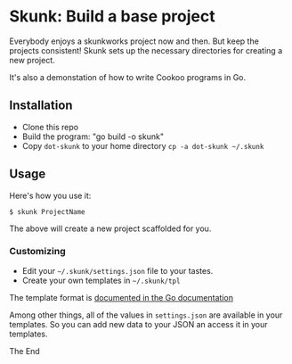 # Skunk: Build a base project

Everybody enjoys a skunkworks project now and then. But keep the
projects consistent! Skunk sets up the necessary directories for
creating a new project.

It's also a demonstation of how to write Cookoo programs in Go.

## Installation

* Clone this repo
* Build the program: "go build -o skunk"
* Copy `dot-skunk` to your home directory `cp -a dot-skunk ~/.skunk`

## Usage

Here's how you use it:

```
$ skunk ProjectName
```

The above will create a new project scaffolded for you.

### Customizing

* Edit your `~/.skunk/settings.json` file to your tastes.
* Create your own templates in `~/.skunk/tpl`

The template format is [documented in the Go documentation](http://golang.org/pkg/text/template/#pkg-overview)

Among other things, all of the values in `settings.json` are available
in your templates. So you can add new data to your JSON an access it in
your templates.

The End
